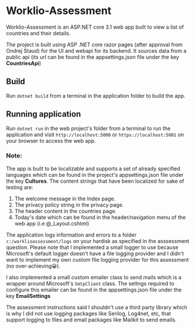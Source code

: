 # Worklio-Assessment

 Worklio-Assessment is an ASP.NET core 3.1 web app built to view a list of countries and their details.
 
The project is built using ASP .NET core razor pages (after approval from Ondrej Staud) for the UI and webapi for its backend.
It sources data from a public api (its url can be found in the appsettings.json file under the key **CountriesApi**)

## Build

Run `dotnet build` from a terminal in the application folder to build the app.

## Running application

Run `dotnet run` in the web project's folder from a terminal to run the application and visit `http://localhost:5000` or `https://localhost:5001` on your browser to access the web app.

### Note:
The app is built to be localizable and supports a set of already specified languages which can be found in the project's appsettings.json file under the key **Cultures**.
The content strings that have been localized for sake of testing are:
1. The welcome message in the Index page.
2. The privacy policy string in the privacy page.
3. The header content in the countries page.
4. Today's date which can be found in the header/navigation menu of the web app (i.e @_Layout.cshtml)

The application logs information and errors to a folder `c:/worklioassessment/logs` on your hardisk as specified in the asssessment question. Please note that I implemented a small logger to use because Microsoft's default logger doesn't have a file logging provider and I didn't want to implement my own custom file logging provider for this assessment (no over-achieving😀).

I also implemented a small custom emailer class to send mails which is a wrapper around Microsoft's `SmtpClient` class. The settngs required to configure this emailer can be found in the appsettings.json file under the key **EmailSettings**

The assessment instructions said I shouldn't use a third party library which is why I did not use logging packages like Serilog, Log4net, etc, that support logging to files and email packages like Mailkit to send emails.
